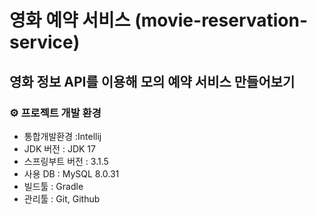 # 영화 예약 서비스 (movie-reservation-service)

## 영화 정보 API를 이용해 모의 예약 서비스 만들어보기

### ⚙ 프로젝트 개발 환경
- 통합개발환경 :Intellij
- JDK 버전 : JDK 17
- 스프링부트 버전 : 3.1.5
- 사용 DB : MySQL 8.0.31
- 빌드툴 : Gradle
- 관리툴 : Git, Github
